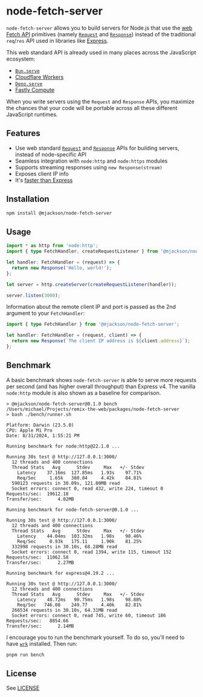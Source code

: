 # node-fetch-server

`node-fetch-server` allows you to build servers for Node.js that use the [web Fetch API](https://developer.mozilla.org/en-US/docs/Web/API/Fetch_API) primitives (namely [`Request`](https://developer.mozilla.org/en-US/docs/Web/API/Request) and [`Response`](https://developer.mozilla.org/en-US/docs/Web/API/Response)) instead of the traditional `req`/`res` API used in libraries like [Express](https://expressjs.com/).

This web standard API is already used in many places across the JavaScript ecosystem:

- [`Bun.serve`](https://bun.sh/docs/api/http#bun-serve)
- [Cloudflare Workers](https://developers.cloudflare.com/workers/runtime-apis/handlers/fetch/)
- [`Deno.serve`](https://docs.deno.com/api/deno/~/Deno.serve)
- [Fastly Compute](https://js-compute-reference-docs.edgecompute.app/docs/)

When you write servers using the `Request` and `Response` APIs, you maximize the chances that your code will be portable across all these different JavaScript runtimes.

## Features

- Use web standard [`Request`](https://developer.mozilla.org/en-US/docs/Web/API/Request) and [`Response`](https://developer.mozilla.org/en-US/docs/Web/API/Response) APIs for building servers, instead of node-specific API
- Seamless integration with `node:http` and `node:https` modules
- Supports streaming responses using `new Response(stream)`
- Exposes client IP info
- It's [faster than Express](#benchmark)

## Installation

```sh
npm install @mjackson/node-fetch-server
```

## Usage

```ts
import * as http from 'node:http';
import { type FetchHandler, createRequestListener } from '@mjackson/node-fetch-server';

let handler: FetchHandler = (request) => {
  return new Response('Hello, world!');
};

let server = http.createServer(createRequestListener(handler));

server.listen(3000);
```

Information about the remote client IP and port is passed as the 2nd argument to your `FetchHandler`:

```ts
import { type FetchHandler } from '@mjackson/node-fetch-server';

let handler: FetchHandler = (request, client) => {
  return new Response(`The client IP address is ${client.address}`);
};
```

## Benchmark

A basic benchmark shows `node-fetch-server` is able to serve more requests per second (and has higher overall throughput) than Express v4. The vanilla `node:http` module is also shown as a baseline for comparison.

```
> @mjackson/node-fetch-server@0.1.0 bench /Users/michael/Projects/remix-the-web/packages/node-fetch-server
> bash ./bench/runner.sh

Platform: Darwin (23.5.0)
CPU: Apple M1 Pro
Date: 8/31/2024, 1:55:21 PM

Running benchmark for node:http@22.1.0 ...

Running 30s test @ http://127.0.0.1:3000/
  12 threads and 400 connections
  Thread Stats   Avg      Stdev     Max   +/- Stdev
    Latency    37.16ms  127.85ms   1.93s    97.71%
    Req/Sec     1.65k   380.84     4.42k    84.81%
  590123 requests in 30.09s, 121.00MB read
  Socket errors: connect 0, read 432, write 224, timeout 0
Requests/sec:  19612.18
Transfer/sec:      4.02MB

Running benchmark for node-fetch-server@0.1.0 ...

Running 30s test @ http://127.0.0.1:3000/
  12 threads and 400 connections
  Thread Stats   Avg      Stdev     Max   +/- Stdev
    Latency    44.04ms  103.32ms   1.98s    98.46%
    Req/Sec     0.93k   175.11     1.90k    81.25%
  332998 requests in 30.10s, 68.28MB read
  Socket errors: connect 0, read 1394, write 115, timeout 152
Requests/sec:  11062.58
Transfer/sec:      2.27MB

Running benchmark for express@4.19.2 ...

Running 30s test @ http://127.0.0.1:3000/
  12 threads and 400 connections
  Thread Stats   Avg      Stdev     Max   +/- Stdev
    Latency    48.72ms   90.75ms   1.98s    98.88%
    Req/Sec   746.08    249.77     4.40k    82.81%
  266534 requests in 30.10s, 64.31MB read
  Socket errors: connect 0, read 745, write 60, timeout 186
Requests/sec:   8854.66
Transfer/sec:      2.14MB
```

I encourage you to run the benchmark yourself. To do so, you'll need to have [`wrk`](https://github.com/wg/wrk) installed. Then run:

```sh
pnpm run bench
```

## License

See [LICENSE](https://github.com/mjackson/remix-the-web/blob/main/LICENSE)
